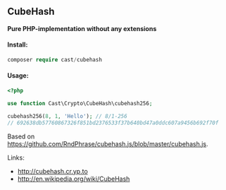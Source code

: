 CubeHash
---
**Pure PHP-implementation without any extensions**

#### Install:
```php
composer require cast/cubehash
```

#### Usage:
```php
<?php

use function Cast\Crypto\CubeHash\cubehash256;

cubehash256(8, 1, 'Hello'); // 8/1-256
// 692638db57760867326f851bd2376533f37b640bd47a0ddc607a9456b692f70f

```

Based on https://github.com/RndPhrase/cubehash.js/blob/master/cubehash.js.

Links:
* http://cubehash.cr.yp.to
* http://en.wikipedia.org/wiki/CubeHash
